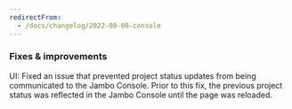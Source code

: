 ```yaml
---
redirectFrom:
  - /docs/changelog/2022-08-08-console
---
```


### Fixes & improvements

UI: Fixed an issue that prevented project status updates from being communicated to the Jambo Console. Prior to this fix, the previous project status was reflected in the Jambo Console until the page was reloaded.
